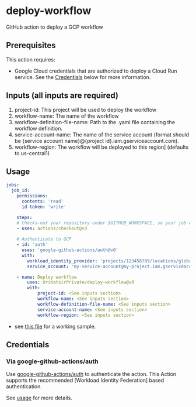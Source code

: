 # deploy-workflow
GitHub action to deploy a GCP workflow

## Prerequisites
This action requires:
- Google Cloud credentials that are authorized to deploy a Cloud Run service.
  See the [Credentials](#credentials) below for more information.



## Inputs (all inputs are required)
1. project-id: This project will be used to deploy the workflow
2. workflow-name: The name of the workflow
3. workflow-definition-file-name: Path to the .yaml file containing the workflow definition.
4. service-account-name: The name of the service account (format should be {service account name}@{project id}.iam.gserviceaccount.com).
5. workflow-region: The workflow will be deployed to this region] (defaults to us-central1)

## Usage

```yaml
jobs:
  job_id:
    permissions:
      contents: 'read'
      id-token: 'write'

    steps:
    # Checks-out your repository under $GITHUB_WORKSPACE, so your job can access it
    - uses: actions/checkout@v3
    
    # Authenticate to GCP
    - id: 'auth'
      uses: 'google-github-actions/auth@v0'
      with:
        workload_identity_provider: 'projects/123456789/locations/global/workloadIdentityPools/my-pool/providers/my-provider'
        service_account: 'my-service-account@my-project.iam.gserviceaccount.com'

    - name: Deploy workflow
        uses: UriKatsirPrivate/deploy-workflow@v0
        with:
            project-id: <See inputs section>
            workflow-name: <See inputs section>
            workflow-definition-file-name: <See inputs section>
            service-account-name: <See inputs section>
            workflow-region: <See inputs section>
```
* see [this file](https://github.com/UriKatsirPrivate/deploy-gcp-workflow/blob/main/.github/workflows/deploy-workflow.yml) for a working sample.

## Credentials

### Via google-github-actions/auth

Use [google-github-actions/auth](https://github.com/google-github-actions/auth) to authenticate the action. This Action supports the recommended [Workload Identity Federation] based authentication.

See [usage](https://github.com/google-github-actions/auth#usage) for more details.
